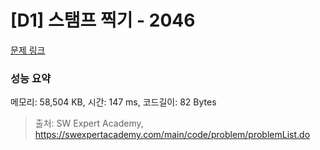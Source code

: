 # [D1] 스탬프 찍기 - 2046 

[문제 링크](https://swexpertacademy.com/main/code/problem/problemDetail.do?contestProbId=AV5QKdT6AyYDFAUq) 

### 성능 요약

메모리: 58,504 KB, 시간: 147 ms, 코드길이: 82 Bytes



> 출처: SW Expert Academy, https://swexpertacademy.com/main/code/problem/problemList.do